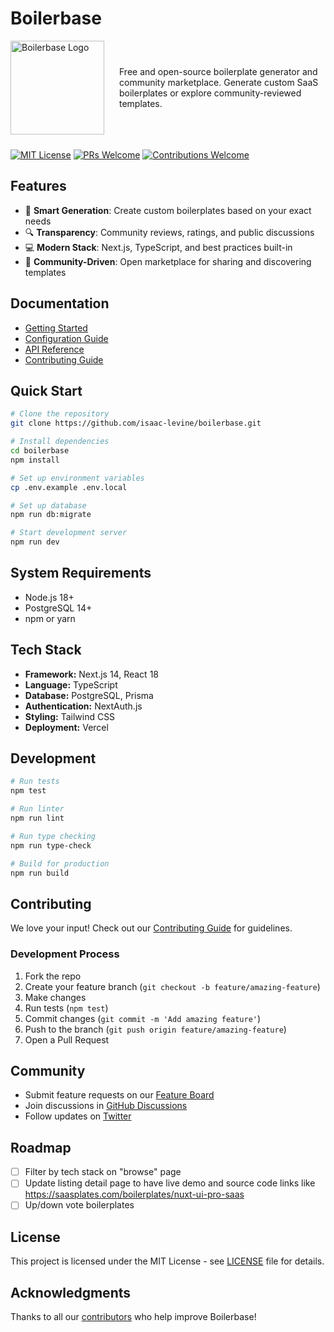 # Boilerbase

<!-- ![Boilerbase Logo](https://github.com/isaac-levine/boilerbase/assets/80065258/d9dcdfa5-1eae-4f64-8eb1-3afc33422157) -->
<div style="display: flex; align-items: center; gap: 24px; margin-bottom: 24px">
  <img src="https://github.com/isaac-levine/boilerbase/assets/80065258/d9dcdfa5-1eae-4f64-8eb1-3afc33422157" alt="Boilerbase Logo" width="150">
  <p style="flex: 1">Free and open-source boilerplate generator and community marketplace. Generate custom SaaS boilerplates or explore community-reviewed templates.</p>
</div>

[![MIT License](https://img.shields.io/badge/License-MIT-blue.svg)](https://opensource.org/licenses/MIT)
[![PRs Welcome](https://img.shields.io/badge/PRs-welcome-brightgreen.svg)](http://makeapullrequest.com)
[![Contributions Welcome](https://img.shields.io/badge/contributions-welcome-brightgreen.svg)](https://github.com/isaac-levine/boilerbase/issues)

## Features

- 🚀 **Smart Generation**: Create custom boilerplates based on your exact needs
- 🔍 **Transparency**: Community reviews, ratings, and public discussions
- 💻 **Modern Stack**: Next.js, TypeScript, and best practices built-in
- 🤝 **Community-Driven**: Open marketplace for sharing and discovering templates

## Documentation

- [Getting Started](docs/getting-started.md)
- [Configuration Guide](docs/configuration.md)
- [API Reference](docs/api-reference.md)
- [Contributing Guide](CONTRIBUTING.md)

## Quick Start

```bash
# Clone the repository
git clone https://github.com/isaac-levine/boilerbase.git

# Install dependencies
cd boilerbase
npm install

# Set up environment variables
cp .env.example .env.local

# Set up database
npm run db:migrate

# Start development server
npm run dev
```

## System Requirements

- Node.js 18+
- PostgreSQL 14+
- npm or yarn

## Tech Stack

- **Framework:** Next.js 14, React 18
- **Language:** TypeScript
- **Database:** PostgreSQL, Prisma
- **Authentication:** NextAuth.js
- **Styling:** Tailwind CSS
- **Deployment:** Vercel

## Development

```bash
# Run tests
npm test

# Run linter
npm run lint

# Run type checking
npm run type-check

# Build for production
npm run build
```

## Contributing

We love your input! Check out our [Contributing Guide](CONTRIBUTING.md) for guidelines.

### Development Process

1. Fork the repo
2. Create your feature branch (`git checkout -b feature/amazing-feature`)
3. Make changes
4. Run tests (`npm test`)
5. Commit changes (`git commit -m 'Add amazing feature'`)
6. Push to the branch (`git push origin feature/amazing-feature`)
7. Open a Pull Request

## Community

- Submit feature requests on our [Feature Board](https://boilerbase.featurebase.app)
- Join discussions in [GitHub Discussions](https://github.com/isaac-levine/boilerbase/discussions)
- Follow updates on [Twitter](https://twitter.com/isaaclvn)

## Roadmap

- [ ] Filter by tech stack on "browse" page
- [ ] Update listing detail page to have live demo and source code links like https://saasplates.com/boilerplates/nuxt-ui-pro-saas
- [ ] Up/down vote boilerplates

## License

This project is licensed under the MIT License - see [LICENSE](LICENSE) file for details.

## Acknowledgments

Thanks to all our [contributors](https://github.com/isaac-levine/boilerbase/graphs/contributors) who help improve Boilerbase!

